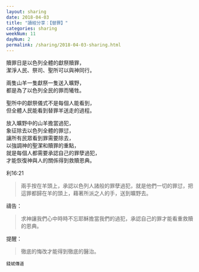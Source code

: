 ```yaml
---
layout: sharing
date: 2018-04-03
title: "讀經分享：【替罪】"
categories: sharing
weekNum: 11
dayNum: 2
permalink: /sharing/2018-04-03-sharing.html
---
```


贖罪日是以色列全體的獻祭贖罪，  
潔淨人民、祭司、聖所可以與神同行。  

兩隻山羊一隻獻祭一隻送入曠野，  
都是為了以色列全民的罪而犧牲。  

聖所中的獻祭儀式不是每個人能看到，  
但全體人民能看到替罪羊送走的過程。  

放入曠野中的山羊擔當過犯，  
象征除去以色列全體的罪愆，  
讓所有民眾看到罪需要除去，  
以強調神的聖潔和贖罪的重點，  
就是每個人都需要承認自己的罪孽過犯，  
才能恢復神與人的關係得到救贖恩典。  

利16:21 
>兩手按在羊頭上，承認以色列人諸般的罪孽過犯，就是他們一切的罪愆，把這罪都歸在羊的頭上，藉著所派之人的手，送到曠野去。

禱告：
> 求神讓我們心中時時不忘耶穌擔當我們的過犯，承認自己的罪才能看重救贖的恩典。

提醒：
> 徹底的悔改才能得到徹底的醫治。

`錢斌傳道`
